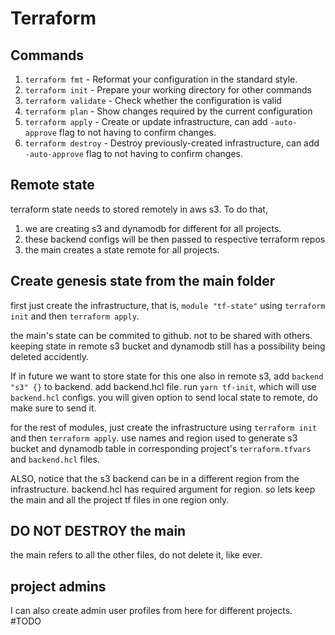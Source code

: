 # Terraform

## Commands

1. `terraform fmt` - Reformat your configuration in the standard style.
2. `terraform init` - Prepare your working directory for other commands
3. `terraform validate` - Check whether the configuration is valid
4. `terraform plan` - Show changes required by the current configuration
5. `terraform apply` - Create or update infrastructure, can add `-auto-approve` flag to not having to confirm changes.
6. `terraform destroy` - Destroy previously-created infrastructure, can add `-auto-approve` flag to not having to confirm changes.

## Remote state

terraform state needs to stored remotely in aws s3. To do that,

1. we are creating s3 and dynamodb for different  for all projects.
2. these backend configs will be then passed to respective terraform repos
3. the main creates a state remote for all projects.

## Create genesis state from the main folder

first just create the infrastructure, that is, `module "tf-state"` using `terraform init` and then `terraform apply`. 

the main's state can be commited to github. not to be shared with others. keeping state in remote s3 bucket and dynamodb still has a possibility being deleted accidently.

If in future we want to store state for this one also in remote s3, add `backend "s3" {}` to backend. add backend.hcl file. run `yarn tf-init`, which will use `backend.hcl` configs. you will given option to send local state to remote, do make sure to send it.

for the rest of modules, just create the infrastructure using `terraform init` and then `terraform apply`. use names and region used to generate s3 bucket and dynamodb table in corresponding project's `terraform.tfvars` and `backend.hcl` files.

ALSO, notice that the s3 backend can be in a different region from the infrastructure. backend.hcl has required argument for region. so lets keep the main and all the project tf files in one region only.

## DO NOT DESTROY the main

the main refers to all the other files, do not delete it, like ever.

## project admins

I can also create admin user profiles from here for different projects. #TODO
